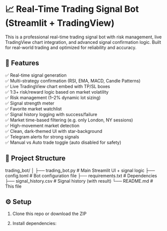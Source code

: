# 📈 Real-Time Trading Signal Bot (Streamlit + TradingView)

This is a professional real-time trading signal bot with risk management, live TradingView chart integration, and advanced signal confirmation logic. Built for real-world trading and optimized for reliability and accuracy.

## 🧠 Features

✅ Real-time signal generation  
✅ Multi-strategy confirmation (RSI, EMA, MACD, Candle Patterns)  
✅ Live TradingView chart embed with TP/SL boxes  
✅ 1:3+ risk/reward logic based on market volatility  
✅ Risk management (1–2% dynamic lot sizing)  
✅ Signal strength meter  
✅ Favorite market watchlist  
✅ Signal history logging with success/failure  
✅ Market time-based filtering (e.g. only London, NY sessions)  
✅ High-movement market detection  
✅ Clean, dark-themed UI with star-background  
✅ Telegram alerts for strong signals  
✅ Manual vs Auto trade toggle (auto disabled for safety)  

## 📁 Project Structure

trading_bot/
│
├── trading_bot.py # Main Streamlit UI + signal logic
├── config.toml # Bot configuration file
├── requirements.txt # Dependencies
├── signal_history.csv # Signal history (with result)
└── README.md # This file



## ⚙️ Setup

1. Clone this repo or download the ZIP

2. Install dependencies:

```bash
